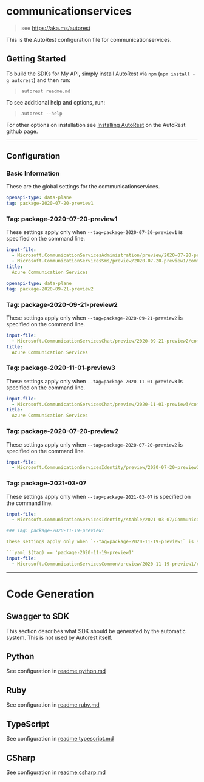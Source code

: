 # communicationservices

> see https://aka.ms/autorest

This is the AutoRest configuration file for communicationservices.

## Getting Started

To build the SDKs for My API, simply install AutoRest via `npm` (`npm install -g autorest`) and then run:

> `autorest readme.md`

To see additional help and options, run:

> `autorest --help`

For other options on installation see [Installing AutoRest](https://aka.ms/autorest/install) on the AutoRest github page.

---

## Configuration

### Basic Information

These are the global settings for the communicationservices.

```yaml
openapi-type: data-plane
tag: package-2020-07-20-preview1
```

### Tag: package-2020-07-20-preview1

These settings apply only when `--tag=package-2020-07-20-preview1` is specified on the command line.

```yaml $(tag) == 'package-2020-07-20-preview1'
input-file:
  - Microsoft.CommunicationServicesAdministration/preview/2020-07-20-preview1/communicationservicesadministration.json
  - Microsoft.CommunicationServicesSms/preview/2020-07-20-preview1/communicationservicessms.json
title:
  Azure Communication Services
```

```yaml
openapi-type: data-plane
tag: package-2020-09-21-preview2
```

### Tag: package-2020-09-21-preview2

These settings apply only when `--tag=package-2020-09-21-preview2` is specified on the command line.

```yaml $(tag) == 'package-2020-09-21-preview2'
input-file:
  - Microsoft.CommunicationServicesChat/preview/2020-09-21-preview2/communicationserviceschat.json
title:
  Azure Communication Services
```

### Tag: package-2020-11-01-preview3

These settings apply only when `--tag=package-2020-11-01-preview3` is specified on the command line.

```yaml $(tag) == 'package-2020-11-01-preview3'
input-file:
  - Microsoft.CommunicationServicesChat/preview/2020-11-01-preview3/communicationserviceschat.json
title:
  Azure Communication Services
```

### Tag: package-2020-07-20-preview2

These settings apply only when `--tag=package-2020-07-20-preview2` is specified on the command line.

```yaml $(tag) == 'package-2020-07-20-preview2'
input-file:
  - Microsoft.CommunicationServicesIdentity/preview/2020-07-20-preview2/CommunicationIdentity.json
```

### Tag: package-2021-03-07

These settings apply only when `--tag=package-2021-03-07` is specified on the command line.

```yaml $(tag) == 'package-2021-03-07'
input-file:
  - Microsoft.CommunicationServicesIdentity/stable/2021-03-07/CommunicationIdentity.json

### Tag: package-2020-11-19-preview1

These settings apply only when `--tag=package-2020-11-19-preview1` is specified on the command line.

```yaml $(tag) == 'package-2020-11-19-preview1'
input-file:
  - Microsoft.CommunicationServicesCommon/preview/2020-11-19-preview1/common.json
```

---

# Code Generation

## Swagger to SDK

This section describes what SDK should be generated by the automatic system.
This is not used by Autorest itself.

## Python

See configuration in [readme.python.md](./readme.python.md)

## Ruby

See configuration in [readme.ruby.md](./readme.ruby.md)

## TypeScript

See configuration in [readme.typescript.md](./readme.typescript.md)

## CSharp

See configuration in [readme.csharp.md](./readme.csharp.md)
